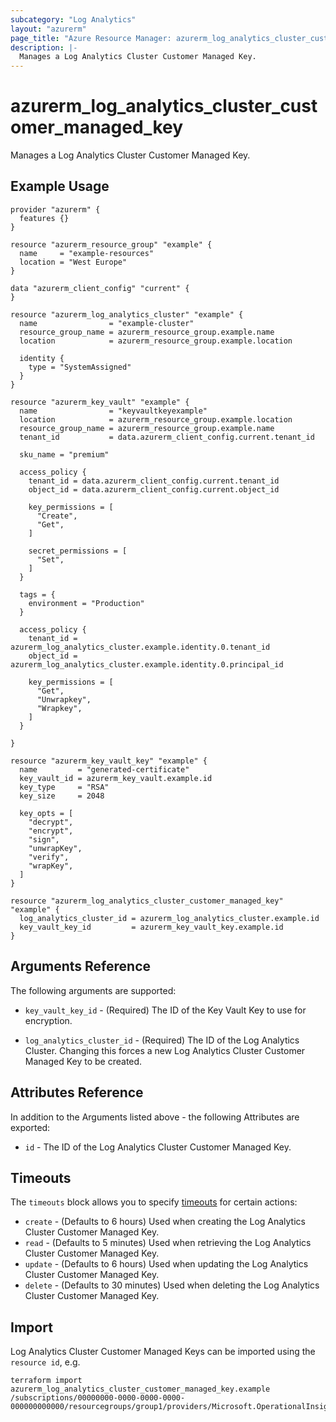 ```yaml
---
subcategory: "Log Analytics"
layout: "azurerm"
page_title: "Azure Resource Manager: azurerm_log_analytics_cluster_customer_managed_key"
description: |-
  Manages a Log Analytics Cluster Customer Managed Key.
---
```


# azurerm_log_analytics_cluster_customer_managed_key

Manages a Log Analytics Cluster Customer Managed Key.

## Example Usage

```hcl
provider "azurerm" {
  features {}
}

resource "azurerm_resource_group" "example" {
  name     = "example-resources"
  location = "West Europe"
}

data "azurerm_client_config" "current" {
}

resource "azurerm_log_analytics_cluster" "example" {
  name                = "example-cluster"
  resource_group_name = azurerm_resource_group.example.name
  location            = azurerm_resource_group.example.location

  identity {
    type = "SystemAssigned"
  }
}

resource "azurerm_key_vault" "example" {
  name                = "keyvaultkeyexample"
  location            = azurerm_resource_group.example.location
  resource_group_name = azurerm_resource_group.example.name
  tenant_id           = data.azurerm_client_config.current.tenant_id

  sku_name = "premium"

  access_policy {
    tenant_id = data.azurerm_client_config.current.tenant_id
    object_id = data.azurerm_client_config.current.object_id

    key_permissions = [
      "Create",
      "Get",
    ]

    secret_permissions = [
      "Set",
    ]
  }

  tags = {
    environment = "Production"
  }

  access_policy {
    tenant_id = azurerm_log_analytics_cluster.example.identity.0.tenant_id
    object_id = azurerm_log_analytics_cluster.example.identity.0.principal_id

    key_permissions = [
      "Get",
      "Unwrapkey",
      "Wrapkey",
    ]
  }

}

resource "azurerm_key_vault_key" "example" {
  name         = "generated-certificate"
  key_vault_id = azurerm_key_vault.example.id
  key_type     = "RSA"
  key_size     = 2048

  key_opts = [
    "decrypt",
    "encrypt",
    "sign",
    "unwrapKey",
    "verify",
    "wrapKey",
  ]
}

resource "azurerm_log_analytics_cluster_customer_managed_key" "example" {
  log_analytics_cluster_id = azurerm_log_analytics_cluster.example.id
  key_vault_key_id         = azurerm_key_vault_key.example.id
}
```

## Arguments Reference

The following arguments are supported:

* `key_vault_key_id` - (Required) The ID of the Key Vault Key to use for encryption.

* `log_analytics_cluster_id` - (Required) The ID of the Log Analytics Cluster. Changing this forces a new Log Analytics Cluster Customer Managed Key to be created.

## Attributes Reference

In addition to the Arguments listed above - the following Attributes are exported:

* `id` - The ID of the Log Analytics Cluster Customer Managed Key.

## Timeouts

The `timeouts` block allows you to specify [timeouts](https://www.terraform.io/language/resources/syntax#operation-timeouts) for certain actions:

* `create` - (Defaults to 6 hours) Used when creating the Log Analytics Cluster Customer Managed Key.
* `read` - (Defaults to 5 minutes) Used when retrieving the Log Analytics Cluster Customer Managed Key.
* `update` - (Defaults to 6 hours) Used when updating the Log Analytics Cluster Customer Managed Key.
* `delete` - (Defaults to 30 minutes) Used when deleting the Log Analytics Cluster Customer Managed Key.

## Import

Log Analytics Cluster Customer Managed Keys can be imported using the `resource id`, e.g.

```shell
terraform import azurerm_log_analytics_cluster_customer_managed_key.example /subscriptions/00000000-0000-0000-0000-000000000000/resourcegroups/group1/providers/Microsoft.OperationalInsights/clusters/cluster1
```
